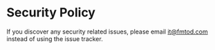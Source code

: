 # Security Policy

If you discover any security related issues, please email it@fmtod.com instead of using the issue tracker.
